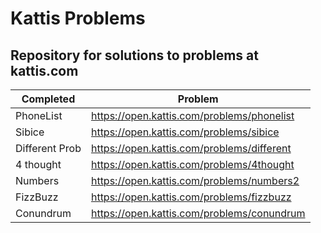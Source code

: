 # Kattis Problems

## Repository for solutions to problems at kattis.com

   Completed  | Problem	                                               | 
------------- | -------------                                          |
PhoneList     |  https://open.kattis.com/problems/phonelist            |
Sibice        |  https://open.kattis.com/problems/sibice               |
Different Prob|  https://open.kattis.com/problems/different            |
4 thought     |  https://open.kattis.com/problems/4thought             |
Numbers       |  https://open.kattis.com/problems/numbers2             |
FizzBuzz      |  https://open.kattis.com/problems/fizzbuzz             |
Conundrum     |  https://open.kattis.com/problems/conundrum            |
